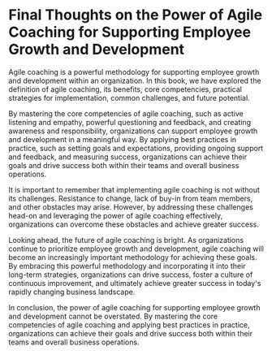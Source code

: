 # Final Thoughts on the Power of Agile Coaching for Supporting Employee Growth and Development

Agile coaching is a powerful methodology for supporting employee growth and development within an organization. In this book, we have explored the definition of agile coaching, its benefits, core competencies, practical strategies for implementation, common challenges, and future potential.

By mastering the core competencies of agile coaching, such as active listening and empathy, powerful questioning and feedback, and creating awareness and responsibility, organizations can support employee growth and development in a meaningful way. By applying best practices in practice, such as setting goals and expectations, providing ongoing support and feedback, and measuring success, organizations can achieve their goals and drive success both within their teams and overall business operations.

It is important to remember that implementing agile coaching is not without its challenges. Resistance to change, lack of buy-in from team members, and other obstacles may arise. However, by addressing these challenges head-on and leveraging the power of agile coaching effectively, organizations can overcome these obstacles and achieve greater success.

Looking ahead, the future of agile coaching is bright. As organizations continue to prioritize employee growth and development, agile coaching will become an increasingly important methodology for achieving these goals. By embracing this powerful methodology and incorporating it into their long-term strategies, organizations can drive success, foster a culture of continuous improvement, and ultimately achieve greater success in today's rapidly changing business landscape.

In conclusion, the power of agile coaching for supporting employee growth and development cannot be overstated. By mastering the core competencies of agile coaching and applying best practices in practice, organizations can achieve their goals and drive success both within their teams and overall business operations.
